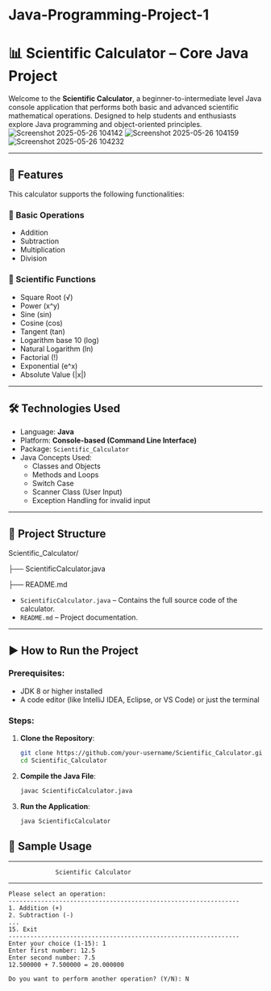 # Java-Programming-Project-1

# 📊 Scientific Calculator – Core Java Project

Welcome to the **Scientific Calculator**, a beginner-to-intermediate level Java console application that performs both basic and advanced scientific mathematical operations. Designed to help students and enthusiasts explore Java programming and object-oriented principles.
![Screenshot 2025-05-26 104142](https://github.com/user-attachments/assets/3711d4bf-c10f-43ca-aa55-b3134238827a)
![Screenshot 2025-05-26 104159](https://github.com/user-attachments/assets/3a9329d4-aa49-4e3f-8dd5-994b92ba51a2)
![Screenshot 2025-05-26 104232](https://github.com/user-attachments/assets/6e03ea62-f664-4bc9-94d5-b7dae13c6f8a)

---

## 🚀 Features

This calculator supports the following functionalities:

### 🧮 Basic Operations
- Addition
- Subtraction
- Multiplication
- Division

### 📐 Scientific Functions
- Square Root (√)
- Power (x^y)
- Sine (sin)
- Cosine (cos)
- Tangent (tan)
- Logarithm base 10 (log)
- Natural Logarithm (ln)
- Factorial (!)
- Exponential (e^x)
- Absolute Value (|x|)

---

## 🛠️ Technologies Used

- Language: **Java**
- Platform: **Console-based (Command Line Interface)**
- Package: `Scientific_Calculator`
- Java Concepts Used:
  - Classes and Objects
  - Methods and Loops
  - Switch Case
  - Scanner Class (User Input)
  - Exception Handling for invalid input

---

## 📁 Project Structure

Scientific_Calculator/


├── ScientificCalculator.java


├── README.md




- `ScientificCalculator.java` – Contains the full source code of the calculator.
- `README.md` – Project documentation.

---

## ▶️ How to Run the Project

### Prerequisites:
- JDK 8 or higher installed
- A code editor (like IntelliJ IDEA, Eclipse, or VS Code) or just the terminal

### Steps:

1. **Clone the Repository**:
    ```bash
    git clone https://github.com/your-username/Scientific_Calculator.git
    cd Scientific_Calculator
    ```

2. **Compile the Java File**:
    ```bash
    javac ScientificCalculator.java
    ```

3. **Run the Application**:
    ```bash
    java ScientificCalculator


## 🧠 Sample Usage

----------------------------------------------------------------
                 Scientific Calculator
----------------------------------------------------------------
```text
Please select an operation:
----------------------------------------------------------------
1. Addition (+)
2. Subtraction (-)
...
15. Exit
----------------------------------------------------------------
Enter your choice (1-15): 1
Enter first number: 12.5
Enter second number: 7.5
12.500000 + 7.500000 = 20.000000

Do you want to perform another operation? (Y/N): N
